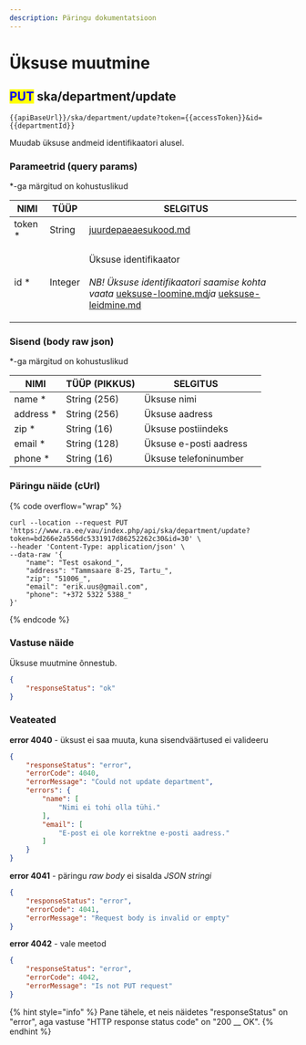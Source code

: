 ```yaml
---
description: Päringu dokumentatsioon
---
```


# Üksuse muutmine

## <mark style="color:blue;">PUT</mark> ska/department/update

```
{{apiBaseUrl}}/ska/department/update?token={{accessToken}}&id={{departmentId}}
```

Muudab üksuse andmeid identifikaatori alusel.

### Parameetrid (query params)

\*-ga märgitud on kohustuslikud

| NIMI     | TÜÜP    | SELGITUS                                                                                                                                                                                                                                            |   |
| -------- | ------- | --------------------------------------------------------------------------------------------------------------------------------------------------------------------------------------------------------------------------------------------------- | - |
| token \* | String  | [juurdepaeaesukood.md](../../juurdepaeaesukood.md "mention")                                                                                                                                                                                        |   |
| id \*    | Integer | <p>Üksuse identifikaator<br><br><em>NB! Üksuse identifikaatori saamise kohta vaata</em> <a data-mention href="ueksuse-loomine.md">ueksuse-loomine.md</a><em>ja</em> <a data-mention href="ueksuse-leidmine.md">ueksuse-leidmine.md</a><em></em></p> |   |

### Sisend (body raw json)

\*-ga märgitud on kohustuslikud

| NIMI       | TÜÜP (PIKKUS) | SELGITUS               |   |
| ---------- | ------------- | ---------------------- | - |
| name \*    | String (256)  | Üksuse nimi            |   |
| address \* | String (256)  | Üksuse aadress         |   |
| zip \*     | String (16)   | Üksuse postiindeks     |   |
| email \*   | String (128)  | Üksuse e-posti aadress |   |
| phone \*   | String (16)   | Üksuse telefoninumber  |   |

### Päringu näide (cUrl)

{% code overflow="wrap" %}
```shell
curl --location --request PUT 'https://www.ra.ee/vau/index.php/api/ska/department/update?token=bd266e2a556dc5331917d86252262c30&id=30' \
--header 'Content-Type: application/json' \
--data-raw '{
    "name": "Test osakond_",
    "address": "Tammsaare 8-25, Tartu_",
    "zip": "51006_",
    "email": "erik.uus@gmail.com",
    "phone": "+372 5322 5388_"
}'
```
{% endcode %}

### Vastuse näide

Üksuse muutmine õnnestub.

```json
{
    "responseStatus": "ok"
}
```

### Veateated

**error 4040** - üksust ei saa muuta, kuna sisendväärtused ei valideeru&#x20;

```json
{
    "responseStatus": "error",
    "errorCode": 4040,
    "errorMessage": "Could not update department",
    "errors": {
        "name": [
            "Nimi ei tohi olla tühi."
        ],
        "email": [
            "E-post ei ole korrektne e-posti aadress."
        ]
    }
}
```

**error 4041** - päringu _raw body_ ei sisalda _JSON_ _stringi_

```json
{
    "responseStatus": "error",
    "errorCode": 4041,
    "errorMessage": "Request body is invalid or empty"
}
```

**error 4042** - vale meetod

```json
{
    "responseStatus": "error",
    "errorCode": 4042,
    "errorMessage": "Is not PUT request"
}
```

{% hint style="info" %}
Pane tähele, et neis näidetes "responseStatus" on "error", aga vastuse "HTTP response status code" on "200 __ OK".&#x20;
{% endhint %}
